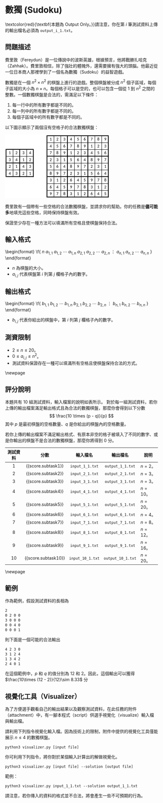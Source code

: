 # 數獨 (Sudoku)

\textcolor{red}{\textbf{本題為 Output Only。}}請注意，你在第 $i$ 筆測試資料上傳的輸出檔名必須為 `output_i_1.txt`。

## 問題描述

費里敦（Fereydun）是一位傳說中的波斯英雄，根據預言，他將戰勝扎哈克（Zahhak）。費里敦相信，除了強壯的體魄外，還需要擁有強大的頭腦。他最近從一位日本商人那裡學到了一個名為數獨（Sudoku）的益智遊戲。

數獨是在一個 $n^2 \times n^2$ 的棋盤上進行的遊戲。整個棋盤被分成 $n^2$ 個子區域，每個子區域的大小為 $n \times n$。每個格子可以是空的，也可以包含一個從 $1$ 到 $n^2$ 之間的整數。一個數獨棋盤是合法的，需滿足以下條件：

1. 每一行中的所有數字都是不同的。
2. 每一列中的所有數字都是不同的。
3. 每個子區域中的所有數字都是不同的。

以下圖示顯示了兩個沒有空格子的合法數獨棋盤：

![數獨棋盤範例圖](Sudoku.png)

費里敦有一個帶有一些空格的合法數獨棋盤，並請求你的幫助。你的任務是**儘可能多**地填充這些空格，同時保持棋盤有效。

保證至少存在一種方法可以填滿所有空格且使棋盤保持合法。

## 輸入格式

\begin{format}
\f{
$n$
$a_{1, 1}$ $a_{1, 2}$ $\cdots$ $a_{1, n}$
$a_{2, 1}$ $a_{2, 2}$ $\cdots$ $a_{2, n}$
$\vdots$
$a_{n, 1}$ $a_{n, 2}$ $\cdots$ $a_{n, n}$
}
\end{format}

* $n$ 為棋盤的大小。
* $a_{i, j}$ 代表棋盤第 $i$ 列第 $j$ 欄格子內的數字。

## 輸出格式

\begin{format}
\f{
$b_{1, 1}$ $b_{1, 2}$ $\cdots$ $b_{1, n}$
$b_{2, 1}$ $b_{2, 2}$ $\cdots$ $b_{2, n}$
$\vdots$
$b_{n, 1}$ $b_{n, 2}$ $\cdots$ $b_{n, n}$
}
\end{format}

* $b_{i, j}$ 代表你給出的棋盤中，第 $i$ 列第 $j$ 欄格子內的數字。

## 測資限制

* $2\le n\le 20$。
* $0\leq a_{i, j} \leq n^2$。
* 測試資料保證存在一種可以填滿所有空格且使棋盤保持合法的方式。

\newpage

## 評分說明

本題共有 10 組測試資料，輸入檔案的說明如表所示。
對於每一組測試資料，若你上傳的輸出檔案滿足輸出格式且為合法的數獨棋盤，那麼你會得到以下分數
$$
\frac{10 \times (p - q)}{p}
$$
其中 $p$ 是最初棋盤的空格數量、$q$ 是你給出的棋盤內的空格數量。

若你上傳的輸出檔案不滿足輸出格式、有原本非空的格子被填入了不同的數字、或是你輸出的棋盤不是合法的數獨棋盤，那麼你將得到 $0$ 分。

|  測試資料  |  分數  | 輸入檔名 | 輸出檔名 |  說明 |
| :------: | :----: | :----: | :----: | ------------ |
| 1 | {{score.subtask1}} | `input_1_1.txt` | `output_1_1.txt` | $n = 2$。|
| 2 | {{score.subtask2}} | `input_2_1.txt` | `output_2_1.txt` | $n = 3$。|
| 3 | {{score.subtask3}} | `input_3_1.txt` | `output_3_1.txt` | $n = 3$。|
| 4 | {{score.subtask4}} | `input_4_1.txt` | `output_4_1.txt` | $n = 10$。|
| 5 | {{score.subtask5}} | `input_5_1.txt` | `output_5_1.txt` | $n = 20$。|
| 6 | {{score.subtask6}} | `input_6_1.txt` | `output_6_1.txt` | $n = 4$。|
| 7 | {{score.subtask7}} | `input_7_1.txt` | `output_7_1.txt` | $n = 8$。|
| 8 | {{score.subtask8}} | `input_8_1.txt` | `output_8_1.txt` | $n = 12$。|
| 9 | {{score.subtask9}} | `input_9_1.txt` | `output_9_1.txt` | $n = 16$。|
| 10 | {{score.subtask10}} | `input_10_1.txt` | `output_10_1.txt` | $n = 20$。|

\newpage

## 範例

作為範例，假設測試資料的長相為

```
2
0 2 0 0
3 0 0 0
0 0 4 0
0 0 0 1
```

則下面是一個可能的合法輸出

```
4 2 3 0
3 1 2 4
1 3 4 2
2 4 0 1
```

在這個範例中，$p$ 和 $q$ 的值分別為 $12$ 和 $2$。因此，這個輸出可以獲得 $\frac{10\times (12 - 2)}{12}\sim 8.33$ 分

## 視覺化工具（Visualizer）

為了方便選手觀看自己的輸出結果以及觀察測試資料，在此任務的附件（attachment）中，有一腳本程式（script）供選手視覺化（visualize）輸入檔與輸出檔。

請利用下列指令視覺化輸入檔。因為技術上的限制，附件中提供的視覺化工具僅能展示 $n\leq 4$ 的數獨棋盤。

```
python3 visualizer.py [input file]
```

你可利用下列指令，將你對於某個輸入計算出的解做視覺化。

```
python3 visualizer.py [input file] --solution [output file]
```

範例：

```
python3 visualizer.py input_1_1.txt --solution output_1_1.txt
```

請注意，若你傳入的資料的格式並不合法，將會產生一些不可預期的行為。
